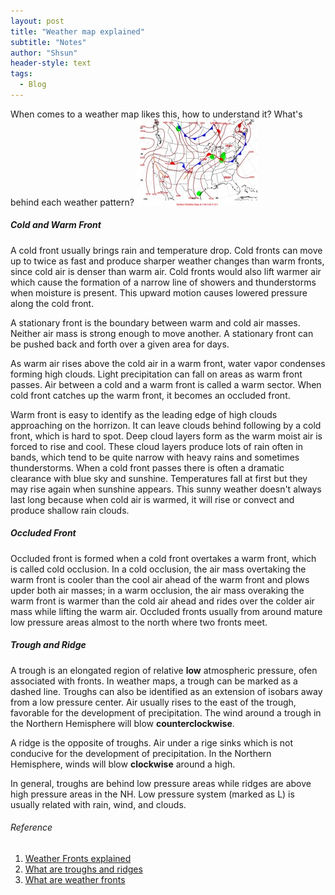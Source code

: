```yaml
---
layout: post
title: "Weather map explained"
subtitle: "Notes"
author: "Shsun"
header-style: text
tags:
  - Blog
---
```

When comes to a weather map likes this, how to understand it? What's behind each weather pattern?
![map](/img/weather.jpg)

##### Cold and Warm Front
A cold front usually brings rain and temperature drop. Cold fronts can move up to twice as fast and produce sharper weather changes than warm fronts, since cold air is denser than warm air. Cold fronts would also lift warmer air which cause the formation of a narrow line of showers and thunderstorms when moisture is present. This upward motion causes lowered pressure along the cold front.

A stationary front is the boundary between warm and cold air masses. Neither air mass is strong enough to move another. A stationary front can be pushed back and forth over a given area for days.

As warm air rises above the cold air in a warm front, water vapor condenses forming high clouds. Light precipitation can fall on areas as warm front passes. Air between a cold and a warm front is called a warm sector. When cold front catches up the warm front, it becomes an occluded front.

Warm front is easy to identify as the leading edge of high clouds approaching on the horrizon. It can leave clouds behind following by a cold front, which is hard to spot. Deep cloud layers form as the warm moist air is forced to rise and cool. These cloud layers produce lots of rain often in bands, which tend to be quite narrow with heavy rains and sometimes thunderstorms. When a cold front passes there is often a dramatic clearance with blue sky and sunshine. Temperatures fall at first but they may rise again when sunshine appears. This sunny weather doesn't always last long because when cold air is warmed, it will rise or convect and produce shallow rain clouds.  

##### Occluded Front
Occluded front is formed when a cold front overtakes a warm front, which is called cold occlusion. In a cold occlusion, the air mass overtaking the warm front is cooler than the cool air ahead of the warm front and plows upder both air masses; in a warm occlusion, the air mass overaking the warm front is warmer than the cold air ahead and rides over the colder air mass while lifting the warm air. Occluded fronts usually from around mature low pressure areas almost to the north where two fronts meet.


##### Trough and Ridge
A trough is an elongated region of relative **low** atmospheric pressure, ofen associated with fronts. In weather maps, a trough can be marked as a dashed line. Troughs can also be identified as an extension of isobars away from a low pressure center. Air usually rises to the east of the trough, favorable for the development of precipitation. The wind around a trough in the Northern Hemisphere will blow **counterclockwise**.

A ridge is the opposite of troughs. Air under a rige sinks which is not conducive for the development of precipitation. In the Northern Hemisphere, winds will blow **clockwise** around a high.

In general, troughs are behind low pressure areas while ridges are above high pressure areas in the NH. Low pressure system (marked as L) is usually related with rain, wind, and clouds.


###### Reference
1. [Weather Fronts explained](https://www.k3jae.com/wxfrontsexplained.php)
2. [What are troughs and ridges](https://blog.weatherops.com/what-are-troughs-and-ridges)
3. [What are weather fronts](https://www.youtube.com/watch?v=G7Ewqm0YHUI)
